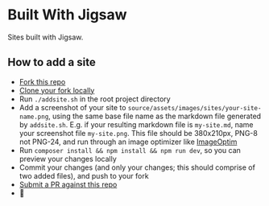 # Built With Jigsaw

Sites built with Jigsaw.

## How to add a site
- [Fork this repo](https://help.github.com/en/github/getting-started-with-github/fork-a-repo)
- [Clone your fork locally](https://help.github.com/en/github/creating-cloning-and-archiving-repositories/cloning-a-repository)
- Run `./addsite.sh` in the root project directory
- Add a screenshot of your site to `source/assets/images/sites/your-site-name.png`, using the same base file name as the markdown file generated by `addsite.sh`. E.g. if your resulting markdown file is `my-site.md`, name your screenshot file `my-site.png`. This file should be 380x210px, PNG-8 not PNG-24, and run through an image optimizer like [ImageOptim](https://imageoptim.com/mac)
- Run `composer install && npm install && npm run dev`, so you can preview your changes locally
- Commit your changes (and only your changes; this should comprise of two added files), and push to your fork
- [Submit a PR against this repo](https://help.github.com/en/github/collaborating-with-issues-and-pull-requests/creating-a-pull-request)
- 🎉
